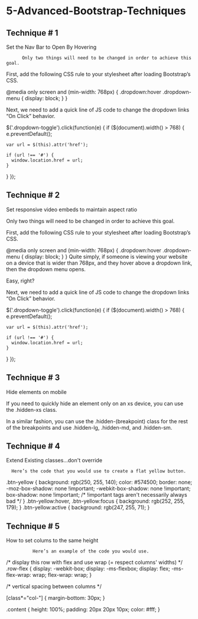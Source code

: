 
# 5-Advanced-Bootstrap-Techniques

<h2>Technique # 1</h2>

Set the Nav Bar to Open By Hovering

          Only two things will need to be changed in order to achieve this goal.

First, add the following CSS rule to your stylesheet after loading Bootstrap’s CSS.  

 @media only screen and (min-width: 768px) {
   .dropdown:hover .dropdown-menu {
    display: block;
  }
}

Next, we need to add a quick line of JS code to change the dropdown links “On Click” behavior.  

$('.dropdown-toggle').click(function(e) {
  if ($(document).width() > 768) {
    e.preventDefault();

    var url = $(this).attr('href');

    if (url !== '#') {
      window.location.href = url;
    }

  }
});

<h2>Technique # 2</h2>

Set responsive video embeds to maintain aspect ratio
  
   Only two things will need to be changed in order to achieve this goal.

First, add the following CSS rule to your stylesheet after loading Bootstrap’s CSS.  

@media only screen and (min-width: 768px) {
  .dropdown:hover .dropdown-menu {
    display: block;
  }
}
Quite simply, if someone is viewing your website on a device that is wider than 768px, and they hover above a dropdown link, then the dropdown menu opens. 

Easy, right? 

Next, we need to add a quick line of JS code to change the dropdown links “On Click” behavior.  

 $('.dropdown-toggle').click(function(e) {
  if ($(document).width() > 768) {
    e.preventDefault();

    var url = $(this).attr('href');

    if (url !== '#') {
      window.location.href = url;
    }

  }
});
  
<h2>Technique # 3</h2>

Hide elements on mobile

If you need to quickly hide an element only on an xs device, you can use the .hidden-xs class.

In a similar fashion, you can use the .hidden-(breakpoint) class for the rest of the breakpoints and use .hidden-lg, .hidden-md, and .hidden-sm.


<h2>Technique # 4</h2>

Extend Existing classes...don't override

      Here’s the code that you would use to create a flat yellow button. 

<span class="cm-comment">.btn-yellow {
  background: rgb(250, 255, 140);
  color: #574500;
  border: none;
  -moz-box-shadow: none !important;
  -webkit-box-shadow: none !important;
  box-shadow: none !important;
 /* !important tags aren't necessarily always bad */
}
.btn-yellow:hover, .btn-yellow:focus {
  background: rgb(252, 255, 179);
}
.btn-yellow:active {
  background: rgb(247, 255, 71);
}
          </span>
<h2>Technique # 5</h2>

How to set colums to the same height

              Here’s an example of the code you would use. 

<span class="cm-comment">/* display this row with flex and use wrap (= respect columns' widths) */</span>
  .row-flex {
  display: -webkit-box;
  display: -ms-flexbox;
  display: flex;
  -ms-flex-wrap: wrap;
  flex-wrap: wrap;
}


/* vertical spacing between columns */

[class*="col-"] {
  margin-bottom: 30px;
}

.content {
  height: 100%;
  padding: 20px 20px 10px;
  color: #fff;
}
